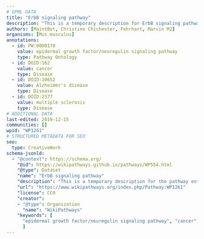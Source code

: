 ```yaml
---
# GPML DATA
title: "ErbB signaling pathway"
description: "This is a temporary description for ErbB signaling pathway"
authors: [MaintBot, Christine Chichester, Fehrhart, Marvin M2]
organisms: [Mus musculus]
annotations:
  - id: PW:0000170
    value: epidermal growth factor/neuregulin signaling pathway
    type: Pathway Ontology
  - id: DOID:162
    value: cancer
    type: Disease
  - id: DOID:10652
    value: Alzheimer's disease
    type: Disease
  - id: DOID:2377
    value: multiple sclerosis
    type: Disease
# ADDITIONAL DATA
last-edited: 2019-12-15
communities: []
wpid: "WP1261"
# STRUCTURED METADATA FOR SEO
seo:
  type: CreativeWork
schema-jsonld:
  - "@context": https://schema.org/
    "@id": https://wikipathways.github.io/pathways/WP554.html
    "@type": Dataset
    "name": "ErbB signaling pathway"
    "description": "This is a temporary description for the pathway entitled: ErbB signaling pathway"
    "url": "https://www.wikipathways.org/index.php/Pathway:WP1261"
    "license": CC0
    "creator":
    - "@type": Organization
      "name": "WikiPathways"
    "keywords": [
      "epidermal growth factor/neuregulin signaling pathway", "cancer", "Alzheimer's disease", "multiple sclerosis",
      ]
---
```

